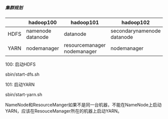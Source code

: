 #####  集群规划

|      | hadoop100          | hadoop101                   | hadoop102                  |
| ---- | ------------------ | --------------------------- | -------------------------- |
| HDFS | namenode  datanode | datanode                    | secondarynamenode datanode |
| YARN | nodemanager        | resourcemanager nodemanager | nodemanager                |

100:  启动HDFS

sbin/start-dfs.sh

101: 启动YARN

sbin/start-yarn.sh

NameNode和ResourceManger如果不是同一台机器，不能在NameNode上启动 YARN，应该在ResouceManager所在的机器上启动YARN。
